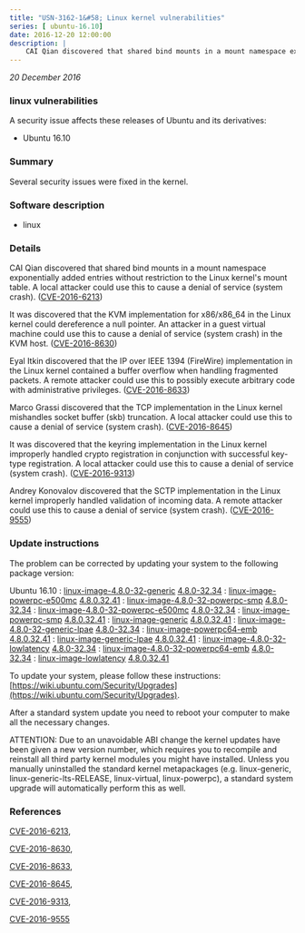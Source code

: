 ```yaml
---
title: "USN-3162-1&#58; Linux kernel vulnerabilities"
series: [ ubuntu-16.10]
date: 2016-12-20 12:00:00
description: |
    CAI Qian discovered that shared bind mounts in a mount namespace exponentially added entries without restriction to the Linux kernel&#39;s mount table. A local attacker could use this to cause a denial of service (system crash). ([CVE-2016-6213](http://people.ubuntu.com/~ubuntu-security/cve/CVE-2016-6213))
--- 
```

 
 

*20 December 2016*

### linux vulnerabilities

A security issue affects these releases of Ubuntu and its derivatives:

* Ubuntu 16.10

### Summary

Several security issues were fixed in the kernel. 

### Software description

* linux 

### Details

CAI Qian discovered that shared bind mounts in a mount namespace exponentially added entries without restriction to the Linux kernel&#39;s mount table. A local attacker could use this to cause a denial of service (system crash). ([CVE-2016-6213](http://people.ubuntu.com/~ubuntu-security/cve/CVE-2016-6213))

It was discovered that the KVM implementation for x86/x86_64 in the Linux kernel could dereference a null pointer. An attacker in a guest virtual machine could use this to cause a denial of service (system crash) in the KVM host. ([CVE-2016-8630](http://people.ubuntu.com/~ubuntu-security/cve/CVE-2016-8630))

Eyal Itkin discovered that the IP over IEEE 1394 (FireWire) implementation in the Linux kernel contained a buffer overflow when handling fragmented packets. A remote attacker could use this to possibly execute arbitrary code with administrative privileges. ([CVE-2016-8633](http://people.ubuntu.com/~ubuntu-security/cve/CVE-2016-8633))

Marco Grassi discovered that the TCP implementation in the Linux kernel mishandles socket buffer (skb) truncation. A local attacker could use this to cause a denial of service (system crash). ([CVE-2016-8645](http://people.ubuntu.com/~ubuntu-security/cve/CVE-2016-8645))

It was discovered that the keyring implementation in the Linux kernel improperly handled crypto registration in conjunction with successful key- type registration. A local attacker could use this to cause a denial of service (system crash). ([CVE-2016-9313](http://people.ubuntu.com/~ubuntu-security/cve/CVE-2016-9313))

Andrey Konovalov discovered that the SCTP implementation in the Linux kernel improperly handled validation of incoming data. A remote attacker could use this to cause a denial of service (system crash). ([CVE-2016-9555](http://people.ubuntu.com/~ubuntu-security/cve/CVE-2016-9555)) 

### Update instructions

The problem can be corrected by updating your system to the following package version:

Ubuntu 16.10
 : [linux-image-4.8.0-32-generic](https://launchpad.net/ubuntu/+source/linux) <span> [4.8.0-32.34](https://launchpad.net/ubuntu/+source/linux/4.8.0-32.34) </span> 
 : [linux-image-powerpc-e500mc](https://launchpad.net/ubuntu/+source/linux) <span> [4.8.0.32.41](https://launchpad.net/ubuntu/+source/linux/4.8.0-32.34) </span> 
 : [linux-image-4.8.0-32-powerpc-smp](https://launchpad.net/ubuntu/+source/linux) <span> [4.8.0-32.34](https://launchpad.net/ubuntu/+source/linux/4.8.0-32.34) </span> 
 : [linux-image-4.8.0-32-powerpc-e500mc](https://launchpad.net/ubuntu/+source/linux) <span> [4.8.0-32.34](https://launchpad.net/ubuntu/+source/linux/4.8.0-32.34) </span> 
 : [linux-image-powerpc-smp](https://launchpad.net/ubuntu/+source/linux) <span> [4.8.0.32.41](https://launchpad.net/ubuntu/+source/linux/4.8.0-32.34) </span> 
 : [linux-image-generic](https://launchpad.net/ubuntu/+source/linux) <span> [4.8.0.32.41](https://launchpad.net/ubuntu/+source/linux/4.8.0-32.34) </span> 
 : [linux-image-4.8.0-32-generic-lpae](https://launchpad.net/ubuntu/+source/linux) <span> [4.8.0-32.34](https://launchpad.net/ubuntu/+source/linux/4.8.0-32.34) </span> 
 : [linux-image-powerpc64-emb](https://launchpad.net/ubuntu/+source/linux) <span> [4.8.0.32.41](https://launchpad.net/ubuntu/+source/linux/4.8.0-32.34) </span> 
 : [linux-image-generic-lpae](https://launchpad.net/ubuntu/+source/linux) <span> [4.8.0.32.41](https://launchpad.net/ubuntu/+source/linux/4.8.0-32.34) </span> 
 : [linux-image-4.8.0-32-lowlatency](https://launchpad.net/ubuntu/+source/linux) <span> [4.8.0-32.34](https://launchpad.net/ubuntu/+source/linux/4.8.0-32.34) </span> 
 : [linux-image-4.8.0-32-powerpc64-emb](https://launchpad.net/ubuntu/+source/linux) <span> [4.8.0-32.34](https://launchpad.net/ubuntu/+source/linux/4.8.0-32.34) </span> 
 : [linux-image-lowlatency](https://launchpad.net/ubuntu/+source/linux) <span> [4.8.0.32.41](https://launchpad.net/ubuntu/+source/linux/4.8.0-32.34) </span> 

To update your system, please follow these instructions: [https://wiki.ubuntu.com/Security/Upgrades](https://wiki.ubuntu.com/Security/Upgrades).

After a standard system update you need to reboot your computer to make all the necessary changes.

ATTENTION: Due to an unavoidable ABI change the kernel updates have been given a new version number, which requires you to recompile and reinstall all third party kernel modules you might have installed. Unless you manually uninstalled the standard kernel metapackages (e.g. linux-generic, linux-generic-lts-RELEASE, linux-virtual, linux-powerpc), a standard system upgrade will automatically perform this as well. 

### References

 
 [CVE-2016-6213](http://people.ubuntu.com/~ubuntu-security/cve/CVE-2016-6213), 

 [CVE-2016-8630](http://people.ubuntu.com/~ubuntu-security/cve/CVE-2016-8630), 

 [CVE-2016-8633](http://people.ubuntu.com/~ubuntu-security/cve/CVE-2016-8633), 

 [CVE-2016-8645](http://people.ubuntu.com/~ubuntu-security/cve/CVE-2016-8645), 

 [CVE-2016-9313](http://people.ubuntu.com/~ubuntu-security/cve/CVE-2016-9313), 

 [CVE-2016-9555](http://people.ubuntu.com/~ubuntu-security/cve/CVE-2016-9555)
 

